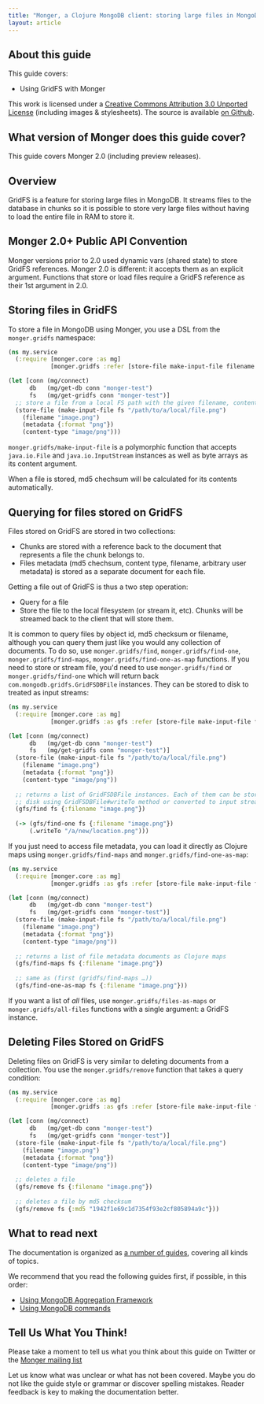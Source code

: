 ```yaml
---
title: "Monger, a Clojure MongoDB client: storing large files in MongoDB using GridFS | MongoDB library for Clojure"
layout: article
---
```


## About this guide

This guide covers:

 * Using GridFS with Monger


This work is licensed under a <a rel="license" href="http://creativecommons.org/licenses/by/3.0/">Creative Commons Attribution 3.0 Unported License</a> (including images & stylesheets). The source is available [on Github](https://github.com/clojurewerkz/monger.docs).


## What version of Monger does this guide cover?

This guide covers Monger 2.0 (including preview releases).


## Overview

GridFS is a feature for storing large files in MongoDB. It streams
files to the database in chunks so it is possible to store very large
files without having to load the entire file in RAM to store it.


## Monger 2.0+ Public API Convention

Monger versions prior to 2.0 used dynamic vars (shared state) to store
GridFS references. Monger 2.0 is different: it
accepts them as an explicit argument. Functions that store
or load files require a GridFS reference as their 1st argument
in 2.0.


## Storing files in GridFS

To store a file in MongoDB using Monger, you use a DSL from the `monger.gridfs` namespace:

``` clojure
(ns my.service
  (:require [monger.core :as mg]
            [monger.gridfs :refer [store-file make-input-file filename content-type metadata]]))

(let [conn (mg/connect)
      db   (mg/get-db conn "monger-test")
      fs   (mg/get-gridfs conn "monger-test")]
  ;; store a file from a local FS path with the given filename, content type and metadata
  (store-file (make-input-file fs "/path/to/a/local/file.png")
    (filename "image.png")
    (metadata {:format "png"})
    (content-type "image/png")))
```

`monger.gridfs/make-input-file` is a polymorphic function that accepts
`java.io.File` and `java.io.InputStream` instances as well as
byte arrays as its content argument.

When a file is stored, md5 chechsum will be calculated for its
contents automatically.


## Querying for files stored on GridFS

Files stored on GridFS are stored in two collections:

 * Chunks are stored with a reference back to the document that represents a file the chunk belongs to.
 * Files metadata (md5 chechsum, content type, filename, arbitrary user metadata) is stored as a separate document for each file.

Getting a file out of GridFS is thus a two step operation:

 * Query for a file
 * Store the file to the local filesystem (or stream it, etc). Chunks will be streamed back to the client that will store them.

It is common to query files by object id, md5 checksum or filename,
although you can query them just like you would any collection of
documents. To do so, use `monger.gridfs/find`,
`monger.gridfs/find-one`, `monger.gridfs/find-maps`,
`monger.gridfs/find-one-as-map` functions. If you need to store or
stream file, you'd need to use `monger.gridfs/find` or
`monger.gridfs/find-one` which will return back
`com.mongodb.gridfs.GridFSDBFile` instances. They can be stored to
disk to treated as input streams:

``` clojure
(ns my.service
  (:require [monger.core :as mg]
            [monger.gridfs :as gfs :refer [store-file make-input-file filename content-type metadata]]))

(let [conn (mg/connect)
      db   (mg/get-db conn "monger-test")
      fs   (mg/get-gridfs conn "monger-test")]
  (store-file (make-input-file fs "/path/to/a/local/file.png")
    (filename "image.png")
    (metadata {:format "png"})
    (content-type "image/png"))
  
  ;; returns a list of GridFSDBFile instances. Each of them can be stored to
  ;; disk using GridFSDBFile#writeTo method or converted to input stream with GridFSDBFile#getInputStream
  (gfs/find fs {:filename "image.png"})
  
  (-> (gfs/find-one fs {:filename "image.png"})
      (.writeTo "/a/new/location.png")))
```

If you just need to access file metadata, you can load it directly as
Clojure maps using `monger.gridfs/find-maps` and
`monger.gridfs/find-one-as-map`:

``` clojure
(ns my.service
  (:require [monger.core :as mg]
            [monger.gridfs :as gfs :refer [store-file make-input-file filename content-type metadata]]))

(let [conn (mg/connect)
      db   (mg/get-db conn "monger-test")
      fs   (mg/get-gridfs conn "monger-test")]
  (store-file (make-input-file fs "/path/to/a/local/file.png")
    (filename "image.png")
    (metadata {:format "png"})
    (content-type "image/png"))
  
  ;; returns a list of file metadata documents as Clojure maps
  (gfs/find-maps fs {:filename "image.png"})
  
  ;; same as (first (gridfs/find-maps …))
  (gfs/find-one-as-map fs {:filename "image.png"}))
```

If you want a list of *all* files, use `monger.gridfs/files-as-maps`
or `monger.gridfs/all-files` functions with a single argument: a GridFS
instance.


## Deleting Files Stored on GridFS

Deleting files on GridFS is very similar to deleting documents from a
collection. You use the `monger.gridfs/remove` function that takes a
query condition:

``` clojure
(ns my.service
  (:require [monger.core :as mg]
            [monger.gridfs :as gfs :refer [store-file make-input-file filename content-type metadata]]))

(let [conn (mg/connect)
      db   (mg/get-db conn "monger-test")
      fs   (mg/get-gridfs conn "monger-test")]
  (store-file (make-input-file fs "/path/to/a/local/file.png")
    (filename "image.png")
    (metadata {:format "png"})
    (content-type "image/png"))
  
  ;; deletes a file
  (gfs/remove fs {:filename "image.png"})
  
  ;; deletes a file by md5 checksum
  (gfs/remove fs {:md5 "1942f1e69c1d7354f93e2cf805894a9c"}))
```


## What to read next

The documentation is organized as [a number of guides](/articles/guides.html), covering all kinds of topics.

We recommend that you read the following guides first, if possible, in this order:

 * [Using MongoDB Aggregation Framework](/articles/aggregation.html)
 * [Using MongoDB commands](/articles/commands.html)



## Tell Us What You Think!

Please take a moment to tell us what you think about this guide on
Twitter or the [Monger mailing
list](https://groups.google.com/forum/#!forum/clojure-mongodb)

Let us know what was unclear or what has not been covered. Maybe you
do not like the guide style or grammar or discover spelling
mistakes. Reader feedback is key to making the documentation better.
